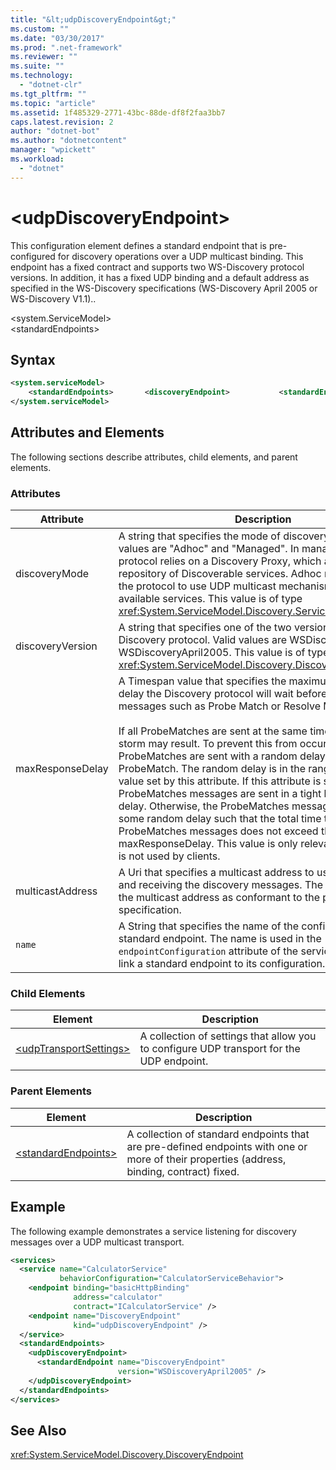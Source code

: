 ```yaml
---
title: "&lt;udpDiscoveryEndpoint&gt;"
ms.custom: ""
ms.date: "03/30/2017"
ms.prod: ".net-framework"
ms.reviewer: ""
ms.suite: ""
ms.technology: 
  - "dotnet-clr"
ms.tgt_pltfrm: ""
ms.topic: "article"
ms.assetid: 1f485329-2771-43bc-88de-df8f2faa3bb7
caps.latest.revision: 2
author: "dotnet-bot"
ms.author: "dotnetcontent"
manager: "wpickett"
ms.workload: 
  - "dotnet"
---
```

# &lt;udpDiscoveryEndpoint&gt;
This configuration element defines a standard endpoint that is pre-configured for discovery operations over a UDP multicast binding. This endpoint has a fixed contract and supports two WS-Discovery protocol versions. In addition, it has a fixed UDP binding and a default address as specified in the WS-Discovery specifications (WS-Discovery April 2005 or WS-Discovery V1.1)..  
  
 \<system.ServiceModel>  
\<standardEndpoints>  
  
## Syntax  
  
```xml  
<system.serviceModel>  
    <standardEndpoints>       <discoveryEndpoint>           <standardEndpoint                  discoveryMode="Adhoc/Managed"                  discoveryVersion="WSDiscovery11/WSDiscoveryApril2005"                  maxResponseDelay="Timespan"                  multicastAddress="Uri"                   name="String" />       </discoveryEndpoint>            </standardEndpoints>  
</system.serviceModel>  
```  
  
## Attributes and Elements  
 The following sections describe attributes, child elements, and parent elements.  
  
### Attributes  
  
|Attribute|Description|  
|---------------|-----------------|  
|discoveryMode|A string that specifies the mode of discovery protocol. Valid values are "Adhoc" and "Managed". In managed mode the protocol relies on a Discovery Proxy, which acts as a repository of Discoverable services. Adhoc mode requires the protocol to use UDP multicast mechanism to find available services. This value is of type <xref:System.ServiceModel.Discovery.ServiceDiscoveryMode>.|  
|discoveryVersion|A string that specifies one of the two versions of WS-Discovery protocol. Valid values are WSDiscovery11 and WSDiscoveryApril2005. This value is of type <xref:System.ServiceModel.Discovery.DiscoveryVersion>.|  
|maxResponseDelay|A Timespan value that specifies the maximum value for the delay the Discovery protocol will wait before sending certain messages such as Probe Match or Resolve Match.<br /><br /> If all ProbeMatches are sent at the same time, a network storm may result. To prevent this from occurring, ProbeMatches are sent with a random delay between each ProbeMatch. The random delay is in the range of 0 to the value set by this attribute. If this attribute is set to 0, then the ProbeMatches messages are sent in a tight loop without any delay. Otherwise, the ProbeMatches messages are sent with some random delay such that the total time taken to send all ProbeMatches messages does not exceed the maxResponseDelay. This value is only relevant for services, it is not used by clients.|  
|multicastAddress|A Uri that specifies a multicast address to use for sending and receiving the discovery messages. The default value is the multicast address as conformant to the protocol specification.|  
|`name`|A String that specifies the name of the configuration of the standard endpoint. The name is used in the `endpointConfiguration` attribute of the service endpoint to link a standard endpoint to its configuration.|  
  
### Child Elements  
  
|Element|Description|  
|-------------|-----------------|  
|[\<udpTransportSettings>](../../../../../docs/framework/configure-apps/file-schema/wcf/udptransportsettings.md)|A collection of settings that allow you to configure UDP transport for the UDP endpoint.|  
  
### Parent Elements  
  
|Element|Description|  
|-------------|-----------------|  
|[\<standardEndpoints>](../../../../../docs/framework/configure-apps/file-schema/wcf/standardendpoints.md)|A collection of standard endpoints that are pre-defined endpoints with one or more of their properties (address, binding, contract) fixed.|  
  
## Example  
 The following example demonstrates a service listening for discovery messages over a UDP multicast transport.  
  
```xml
<services>  
  <service name="CalculatorService"  
           behaviorConfiguration="CalculatorServiceBehavior">  
    <endpoint binding="basicHttpBinding"   
              address="calculator" 
              contract="ICalculatorService" />  
    <endpoint name="DiscoveryEndpoint"  
              kind="udpDiscoveryEndpoint" />  
  </service>  
  <standardEndpoints>  
    <udpDiscoveryEndpoint>  
      <standardEndpoint name="DiscoveryEndpoint"                         
                        version="WSDiscoveryApril2005" />  
    </udpDiscoveryEndpoint>  
  </standardEndpoints>
</services>
```  
  
## See Also  
 <xref:System.ServiceModel.Discovery.DiscoveryEndpoint>
